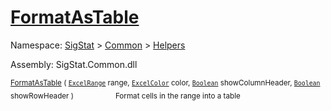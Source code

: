 # [FormatAsTable](./ExcelHelper-100663987.md)

Namespace: [SigStat]() > [Common](./../../README.md) > [Helpers](./../README.md)

Assembly: SigStat.Common.dll

<sub>[FormatAsTable](./ExcelHelper-100663987.md) ( [`ExcelRange`](./ExcelHelper-100663987.md) range, [`ExcelColor`](./../Excel/ExcelColor.md) color, [`Boolean`](https://docs.microsoft.com/en-us/dotnet/api/System.Boolean) showColumnHeader, [`Boolean`](https://docs.microsoft.com/en-us/dotnet/api/System.Boolean) showRowHeader )</sub>&nbsp; &nbsp; &nbsp; &nbsp; &nbsp; &nbsp; &nbsp; &nbsp; &nbsp;<sub>Format cells in the range into a table</sub>
